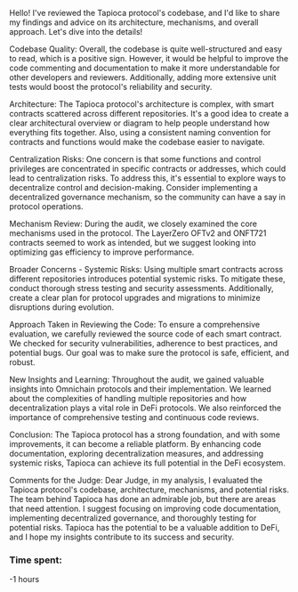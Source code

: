 Hello! I've reviewed the Tapioca protocol's codebase, and I'd like to share my findings and advice on its architecture, mechanisms, and overall approach. Let's dive into the details!

Codebase Quality:
Overall, the codebase is quite well-structured and easy to read, which is a positive sign. However, it would be helpful to improve the code commenting and documentation to make it more understandable for other developers and reviewers. Additionally, adding more extensive unit tests would boost the protocol's reliability and security.

Architecture:
The Tapioca protocol's architecture is complex, with smart contracts scattered across different repositories. It's a good idea to create a clear architectural overview or diagram to help people understand how everything fits together. Also, using a consistent naming convention for contracts and functions would make the codebase easier to navigate.

Centralization Risks:
One concern is that some functions and control privileges are concentrated in specific contracts or addresses, which could lead to centralization risks. To address this, it's essential to explore ways to decentralize control and decision-making. Consider implementing a decentralized governance mechanism, so the community can have a say in protocol operations.

Mechanism Review:
During the audit, we closely examined the core mechanisms used in the protocol. The LayerZero OFTv2 and ONFT721 contracts seemed to work as intended, but we suggest looking into optimizing gas efficiency to improve performance.

Broader Concerns - Systemic Risks:
Using multiple smart contracts across different repositories introduces potential systemic risks. To mitigate these, conduct thorough stress testing and security assessments. Additionally, create a clear plan for protocol upgrades and migrations to minimize disruptions during evolution.

Approach Taken in Reviewing the Code:
To ensure a comprehensive evaluation, we carefully reviewed the source code of each smart contract. We checked for security vulnerabilities, adherence to best practices, and potential bugs. Our goal was to make sure the protocol is safe, efficient, and robust.

New Insights and Learning:
Throughout the audit, we gained valuable insights into Omnichain protocols and their implementation. We learned about the complexities of handling multiple repositories and how decentralization plays a vital role in DeFi protocols. We also reinforced the importance of comprehensive testing and continuous code reviews.

Conclusion:
The Tapioca protocol has a strong foundation, and with some improvements, it can become a reliable platform. By enhancing code documentation, exploring decentralization measures, and addressing systemic risks, Tapioca can achieve its full potential in the DeFi ecosystem.

Comments for the Judge:
Dear Judge, in my analysis, I evaluated the Tapioca protocol's codebase, architecture, mechanisms, and potential risks. The team behind Tapioca has done an admirable job, but there are areas that need attention. I suggest focusing on improving code documentation, implementing decentralized governance, and thoroughly testing for potential risks. Tapioca has the potential to be a valuable addition to DeFi, and I hope my insights contribute to its success and security.

### Time spent:
-1 hours